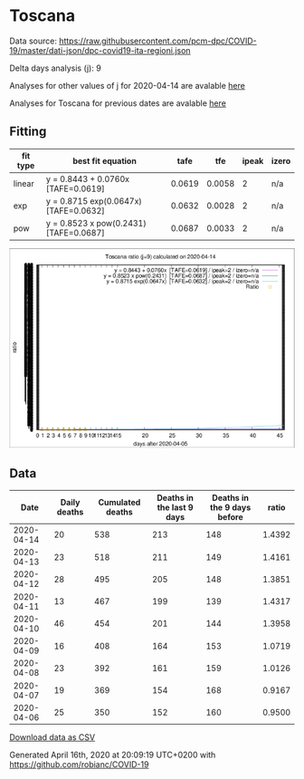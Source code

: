 # Toscana

Data source: https://raw.githubusercontent.com/pcm-dpc/COVID-19/master/dati-json/dpc-covid19-ita-regioni.json

Delta days analysis (j): 9

Analyses for other values of j for 2020-04-14 are avalable [here](../2020-04-14/README.md)

Analyses for Toscana for previous dates are avalable [here](../README.md)

## Fitting 
|fit type|best fit equation|tafe|tfe|ipeak|izero|
|-------|-----|--------|------|---|---|
|linear|y = 0.8443 + 0.0760x  [TAFE=0.0619]|0.0619|0.0058|2|n/a|
|exp|y = 0.8715 exp(0.0647x)  [TAFE=0.0632]|0.0632|0.0028|2|n/a|
|pow|y = 0.8523 x pow(0.2431)  [TAFE=0.0687]|0.0687|0.0033|2|n/a|

![Plot](COVID-19_toscana_j9_2020-04-14.png)

## Data
|Date|Daily deaths|Cumulated deaths|Deaths in the last 9 days|Deaths in the 9 days before|ratio|
|----|----------|-----------|-------|--------------------|-----|
|2020-04-14|20|538|213|148|1.4392|
|2020-04-13|23|518|211|149|1.4161|
|2020-04-12|28|495|205|148|1.3851|
|2020-04-11|13|467|199|139|1.4317|
|2020-04-10|46|454|201|144|1.3958|
|2020-04-09|16|408|164|153|1.0719|
|2020-04-08|23|392|161|159|1.0126|
|2020-04-07|19|369|154|168|0.9167|
|2020-04-06|25|350|152|160|0.9500|

[Download data as CSV](COVID-19_toscana_j9_2020-04-14.csv)

Generated April 16th, 2020 at 20:09:19 UTC+0200 with https://github.com/robianc/COVID-19
